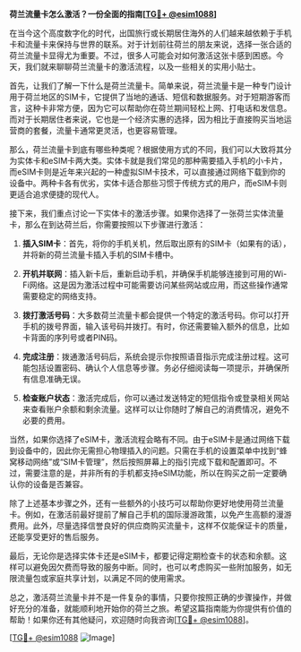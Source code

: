 **荷兰流量卡怎么激活？一份全面的指南[[TG💪+ @esim1088](https://t.me/s/esim1088)]**

在当今这个高度数字化的时代，出国旅行或长期居住海外的人们越来越依赖于手机卡和流量卡来保持与世界的联系。对于计划前往荷兰的朋友来说，选择一张合适的荷兰流量卡显得尤为重要。不过，很多人可能会对如何激活这张卡感到困惑。今天，我们就来聊聊荷兰流量卡的激活流程，以及一些相关的实用小贴士。

首先，让我们了解一下什么是荷兰流量卡。简单来说，荷兰流量卡是一种专门设计用于荷兰地区的SIM卡，它提供了当地的通话、短信和数据服务。对于短期游客而言，这种卡非常方便，因为它可以帮助你在荷兰期间轻松上网、打电话和发信息。而对于长期居住者来说，它也是一个经济实惠的选择，因为相比于直接购买当地运营商的套餐，流量卡通常更灵活，也更容易管理。

那么，荷兰流量卡到底有哪些种类呢？根据使用方式的不同，我们可以大致将其分为实体卡和eSIM卡两大类。实体卡就是我们常见的那种需要插入手机的小卡片，而eSIM卡则是近年来兴起的一种虚拟SIM卡技术，可以直接通过网络下载到你的设备中。两种卡各有优劣，实体卡适合那些习惯于传统方式的用户，而eSIM卡则更适合追求便捷的现代人。

接下来，我们重点讨论一下实体卡的激活步骤。如果你选择了一张荷兰实体流量卡，那么在到达荷兰后，你需要按照以下步骤进行激活：

1. **插入SIM卡**：首先，将你的手机关机，然后取出原有的SIM卡（如果有的话），并将新的荷兰流量卡插入手机的SIM卡槽中。

2. **开机并联网**：插入新卡后，重新启动手机，并确保手机能够连接到可用的Wi-Fi网络。这是因为激活过程中可能需要访问某些网站或应用，而这些操作通常需要稳定的网络支持。

3. **拨打激活号码**：大多数荷兰流量卡都会提供一个特定的激活号码。你可以打开手机的拨号界面，输入该号码并拨打。有时，你还需要输入额外的信息，比如卡背面的序列号或者PIN码。

4. **完成注册**：拨通激活号码后，系统会提示你按照语音指示完成注册过程。这可能包括设置密码、确认个人信息等步骤。务必仔细阅读每一项提示，并确保所有信息准确无误。

5. **检查账户状态**：激活完成后，你可以通过发送特定的短信指令或登录相关网站来查看账户余额和剩余流量。这样可以让你随时了解自己的消费情况，避免不必要的费用。

当然，如果你选择了eSIM卡，激活流程会略有不同。由于eSIM卡是通过网络下载到设备中的，因此你无需担心物理插入的问题。只需在手机的设置菜单中找到“蜂窝移动网络”或“SIM卡管理”，然后按照屏幕上的指引完成下载和配置即可。不过，需要注意的是，并非所有的手机都支持eSIM功能，所以在购买之前一定要确认你的设备是否兼容。

除了上述基本步骤之外，还有一些额外的小技巧可以帮助你更好地使用荷兰流量卡。例如，在激活前最好提前了解自己手机的国际漫游政策，以免产生高额的漫游费用。此外，尽量选择信誉良好的供应商购买流量卡，这样不仅能保证卡的质量，还能享受更好的售后服务。

最后，无论你是选择实体卡还是eSIM卡，都要记得定期检查卡的状态和余额。这样可以避免因欠费而导致的服务中断。同时，也可以考虑购买一些附加服务，如无限流量包或家庭共享计划，以满足不同的使用需求。

总之，激活荷兰流量卡并不是一件复杂的事情，只要你按照正确的步骤操作，并做好充分的准备，就能顺利地开始你的荷兰之旅。希望这篇指南能为你提供有价值的帮助！如果你还有其他疑问，欢迎随时向我咨询[[TG💪+ @esim1088](https://t.me/s/esim1088)]。

[[TG💪+ @esim1088](https://t.me/s/esim1088) ![Image](https://i.postimg.cc/4NQfJmqS/Snipaste-2025-05-13-00-14-12.png)]